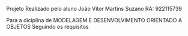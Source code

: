 Projeto Realizado pelo aluno 
João Vitor Martins Suzano
RA: 922115739 

Para a diciplina de MODELAGEM E DESENVOLVIMENTO ORIENTADO A OBJETOS
Seguindo os requisitos
